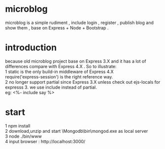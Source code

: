 # microblog
microblog is a simple rudiment , include login , register , publish blog and show them , base on Express + Node + Bootstrap .

# introduction
because old microblog project base on Express 3.X and it has a lot of differences compare with Express 4.X . So to illustrate:<br/>
1 static is the only build-in middleware of Express 4.X <br/>
require('express-session') is the right reference way.<br/>
2 no longer support partial since Express 3.X unless check out ejs-locals for expresss 3. we use include instead of partial.<br/>
eg: <%- include say %>

# start
1 npm install <br/>
2 download,unzip and start \Mongodb\bin\mongod.exe as local server <br/>
3 node ./bin/www <br/>
4 input browser : http://localhost:3000/ <br/>


